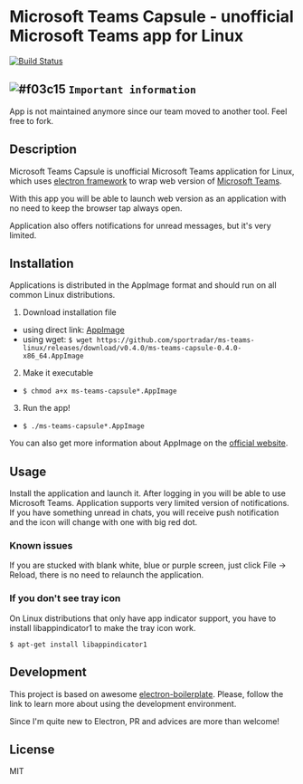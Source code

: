 # Microsoft Teams Capsule - unofficial Microsoft Teams app for Linux

[![Build Status](https://travis-ci.org/sportradar/ms-teams-linux.svg?branch=master)](https://travis-ci.org/sportradar/ms-teams-linux)

## ![#f03c15](https://placehold.it/15/f03c15/000000?text=+) `Important information` 
App is not maintained anymore since our team moved to another tool. Feel free to fork.

## Description
Microsoft Teams Capsule is unofficial Microsoft Teams application for Linux, which uses [electron framework](http://electron.atom.io/) to wrap web version of [Microsoft Teams](https://teams.microsoft.com/).

With this app you will be able to launch web version as an application with no need to keep the browser tap always open.

Application also offers notifications for unread messages, but it's very limited.

## Installation
Applications is distributed in the AppImage format and should run on all common Linux distributions.

1. Download installation file
  * using direct link: [AppImage](https://github.com/sportradar/ms-teams-linux/releases/download/v0.4.0/ms-teams-capsule-0.4.0-x86_64.AppImage)
  * using wget: `$ wget https://github.com/sportradar/ms-teams-linux/releases/download/v0.4.0/ms-teams-capsule-0.4.0-x86_64.AppImage`

2. Make it executable
  * `$ chmod a+x ms-teams-capsule*.AppImage`

3. Run the app!
  * `$ ./ms-teams-capsule*.AppImage`

You can also get more information about AppImage on the [official website](http://appimage.org/).

## Usage
Install the application and launch it. After logging in you will be able to use Microsoft Teams.
Application supports very limited version of notifications.
If you have something unread in chats, you will receive push notification and the icon will change with one with big red dot.

### Known issues
If you are stucked with blank white, blue or purple screen, just click File -> Reload, there is no need to relaunch the application.

### If you don't see tray icon
On Linux distributions that only have app indicator support, you have to install libappindicator1 to make the tray icon work.

`$ apt-get install libappindicator1`

## Development
This project is based on awesome [electron-boilerplate](https://github.com/szwacz/electron-boilerplate). Please, follow the link to learn more about using the development environment.

Since I'm quite new to Electron, PR and advices are more than welcome!

## License
MIT
